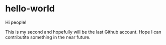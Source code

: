 # hello-world

Hi people!

This is my second and hopefully will be the last Github account. Hope I can contributite something in the near future.
